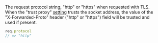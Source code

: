 The request protocol string, "http" or "https" when requested with TLS. When the "trust proxy" [setting](/4x/api.html#trust.proxy.options.table) trusts the socket address, the value of the "X-Forwarded-Proto" header ("http" or "https") field will be trusted and used if present.

```js
req.protocol
// => "http"
```
